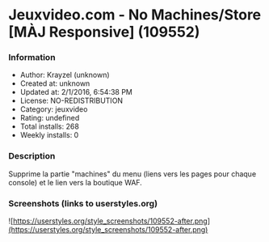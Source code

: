 # Jeuxvideo.com - No Machines/Store [MÀJ Responsive] (109552)

### Information
- Author: Krayzel (unknown)
- Created at: unknown
- Updated at: 2/1/2016, 6:54:38 PM
- License: NO-REDISTRIBUTION
- Category: jeuxvideo
- Rating: undefined
- Total installs: 268
- Weekly installs: 0


### Description
Supprime la partie "machines" du menu (liens vers les pages pour chaque console) et le lien vers la boutique WAF.


### Screenshots (links to userstyles.org)
![https://userstyles.org/style_screenshots/109552-after.png](https://userstyles.org/style_screenshots/109552-after.png)


